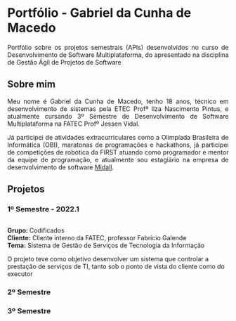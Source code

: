 # Portfólio - Gabriel da Cunha de Macedo


<p align="justify">Portfólio sobre os projetos semestrais (APIs) desenvolvidos no curso de Desenvolvimento de Software Multiplataforma, do apresentado na disciplina de Gestão Ágil de Projetos de Software</p>

## Sobre mim

<p align="justify">Meu nome é Gabriel da Cunha de Macedo, tenho 18 anos, técnico em desenvolvimento de sistemas pela ETEC Profª Ilza Nascimento Pintus, e atualmente cursando 3º Semestre de Desenvolvimento de Software Multiplataforma na FATEC Profº Jessen Vidal.</p>
<p align="justify">Já participei de atividades extracurriculares como a Olimpíada Brasileira de Informática (OBI), maratonas de programações e hackathons, já participei de competições de robótica da FIRST atuando como programador e mentor da equipe de programação, e atualmente sou estagiário na empresa de desenvolvimento de software <a href="https://https://midall.com.br/">Midall</a>.</p>

## Projetos

### 1º Semestre - 2022.1

![]()

<b>Grupo: </b>Codificados
<br>
<b>Cliente:</b> Cliente interno da FATEC, professor Fabrício Galende 
<br>
<b>Tema:</b> Sistema de Gestão de Serviços de Tecnologia da Informação

O projeto teve como objetivo desenvolver um sistema que controlar a prestação de serviços de TI, tanto sob o ponto de vista do cliente como do executor

### 2º Semestre

### 3º Semestre